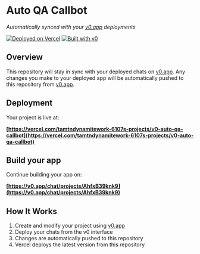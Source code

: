 # Auto QA Callbot

*Automatically synced with your [v0.app](https://v0.app) deployments*

[![Deployed on Vercel](https://img.shields.io/badge/Deployed%20on-Vercel-black?style=for-the-badge&logo=vercel)](https://vercel.com/tamtndynamitework-6107s-projects/v0-auto-qa-callbot)
[![Built with v0](https://img.shields.io/badge/Built%20with-v0.app-black?style=for-the-badge)](https://v0.app/chat/projects/AhfxB39knk9)

## Overview

This repository will stay in sync with your deployed chats on [v0.app](https://v0.app).
Any changes you make to your deployed app will be automatically pushed to this repository from [v0.app](https://v0.app).

## Deployment

Your project is live at:

**[https://vercel.com/tamtndynamitework-6107s-projects/v0-auto-qa-callbot](https://vercel.com/tamtndynamitework-6107s-projects/v0-auto-qa-callbot)**

## Build your app

Continue building your app on:

**[https://v0.app/chat/projects/AhfxB39knk9](https://v0.app/chat/projects/AhfxB39knk9)**

## How It Works

1. Create and modify your project using [v0.app](https://v0.app)
2. Deploy your chats from the v0 interface
3. Changes are automatically pushed to this repository
4. Vercel deploys the latest version from this repository
